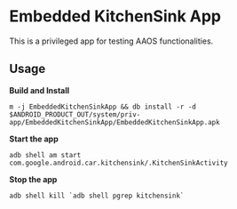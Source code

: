 # Embedded KitchenSink App

This is a privileged app for testing AAOS functionalities.

## Usage

**Build and Install**

```
m -j EmbeddedKitchenSinkApp && db install -r -d $ANDROID_PRODUCT_OUT/system/priv-app/EmbeddedKitchenSinkApp/EmbeddedKitchenSinkApp.apk
```

**Start the app**

```
adb shell am start com.google.android.car.kitchensink/.KitchenSinkActivity
```

**Stop the app**

```
adb shell kill `adb shell pgrep kitchensink`
```
